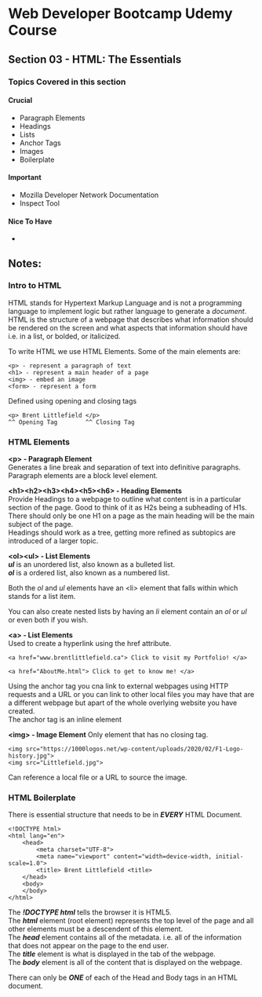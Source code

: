 # Web Developer Bootcamp Udemy Course

## Section 03 - HTML: The Essentials

### Topics Covered in this section

#### Crucial
- Paragraph Elements
- Headings
- Lists
- Anchor Tags
- Images
- Boilerplate

#### Important
- Mozilla Developer Network Documentation
- Inspect Tool

#### Nice To Have
- 

## Notes:
### Intro to HTML
HTML stands for Hypertext Markup Language and is not a programming language to implement logic but rather language to generate a *document*.
HTML is the structure of a webpage that describes what information should be rendered on the screen and what aspects that information should have i.e. in a list, or bolded, or italicized.

To write HTML we use HTML Elements. Some of the main elements are:
```
<p> - represent a paragraph of text
<h1> - represent a main header of a page
<img> - embed an image
<form> - represent a form
```
Defined using opening and closing tags
```
<p> Brent Littlefield </p>
^^ Opening Tag        ^^ Closing Tag
```

### HTML Elements
**\<p> - Paragraph Element**  
Generates a line break and separation of text into definitive paragraphs.  
Paragraph elements are a block level element.

**\<h1>\<h2>\<h3>\<h4>\<h5>\<h6> - Heading Elements**  
Provide Headings to a webpage to outline what content is in a particular section of the page. Good to think of it as H2s being a subheading of H1s.  
There should only be one H1 on a page as the main heading will be the main subject of the page.  
Headings should work as a tree, getting more refined as subtopics are introduced of a larger topic.

**\<ol>\<ul> - List Elements**   
***ul*** is an unordered list, also known as a bulleted list.  
***ol*** is a ordered list, also known as a numbered list.  

Both the *ol* and *ul* elements have an \<li> element that falls within which stands for a list item.

You can also create nested lists by having an *li* element contain an *ol* or *ul* or even both if you wish.

**\<a> - List Elements**  
Used to create a hyperlink using the href attribute.
```
<a href="www.brentlittlefield.ca"> Click to visit my Portfolio! </a>

<a href="AboutMe.html"> Click to get to know me! </a>
```
Using the anchor tag you cna link to external webpages using HTTP requests and a URL or you can link to other local files you may have that are a different webpage but apart of the whole overlying website you have created.  
The anchor tag is an inline element

**\<img> - Image Element** 
Only element that has no closing tag.
```
<img src="https://1000logos.net/wp-content/uploads/2020/02/F1-Logo-history.jpg">
<img src="Littlefield.jpg">
```
Can reference a local file or a URL to source the image.

### HTML Boilerplate
There is essential structure that needs to be in ***EVERY*** HTML Document.
```
<!DOCTYPE html>
<html lang="en">
    <head>
        <meta charset="UTF-8">
        <meta name="viewport" content="width=device-width, initial-scale=1.0">
        <title> Brent Littlefield <title>
    </head>
    <body>
    </body>
</html>
```

The ***!DOCTYPE html*** tells the browser it is HTML5.    
The ***html*** element (root element) represents the top level of the page and all other elements must be a descendent of this element.    
The ***head*** element contains all of the metadata. i.e. all of the information that does not appear on the page to the end user.  
The ***title*** element is what is displayed in the tab of the webpage.  
The ***body*** element is all of the content that is displayed on the webpage.

There can only be ***ONE*** of each of the Head and Body tags in an HTML document.